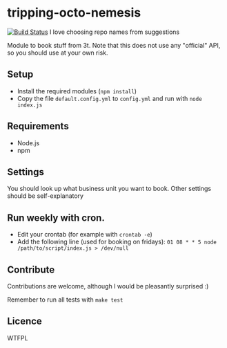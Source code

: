 tripping-octo-nemesis
=====================
[![Build Status](https://secure.travis-ci.org/eiriksm/tripping-octo-nemesis.png)](http://travis-ci.org/eiriksm/tripping-octo-nemesis)
I love choosing repo names from suggestions

Module to book stuff from 3t. Note that this does not use any "official" API, so
you should use at your own risk.

## Setup
- Install the required modules (`npm install`)
- Copy the file `default.config.yml` to `config.yml` and run with `node
index.js`

## Requirements
- Node.js
- npm

## Settings
You should look up what business unit you want to book. Other settings should
be self-explanatory

## Run weekly with cron.
- Edit your crontab (for example with `crontab -e`)
- Add the following line (used for booking on fridays):
```01 08 * * 5 node /path/to/script/index.js > /dev/null```

## Contribute
Contributions are welcome, although I would be pleasantly surprised :)

Remember to run all tests with `make test`

## Licence
WTFPL
